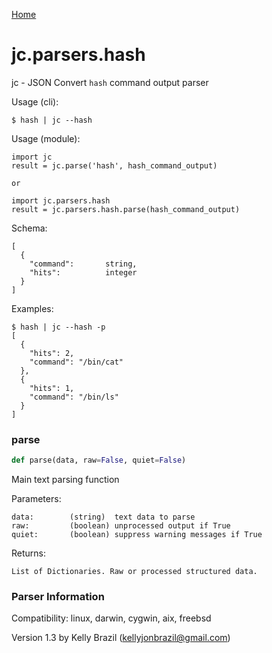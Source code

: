 [Home](https://kellyjonbrazil.github.io/jc/)
<a id="jc.parsers.hash"></a>

# jc.parsers.hash

jc - JSON Convert `hash` command output parser

Usage (cli):

    $ hash | jc --hash

Usage (module):

    import jc
    result = jc.parse('hash', hash_command_output)

    or

    import jc.parsers.hash
    result = jc.parsers.hash.parse(hash_command_output)

Schema:

    [
      {
        "command":       string,
        "hits":          integer
      }
    ]

Examples:

    $ hash | jc --hash -p
    [
      {
        "hits": 2,
        "command": "/bin/cat"
      },
      {
        "hits": 1,
        "command": "/bin/ls"
      }
    ]

<a id="jc.parsers.hash.parse"></a>

### parse

```python
def parse(data, raw=False, quiet=False)
```

Main text parsing function

Parameters:

    data:        (string)  text data to parse
    raw:         (boolean) unprocessed output if True
    quiet:       (boolean) suppress warning messages if True

Returns:

    List of Dictionaries. Raw or processed structured data.

### Parser Information
Compatibility:  linux, darwin, cygwin, aix, freebsd

Version 1.3 by Kelly Brazil (kellyjonbrazil@gmail.com)
